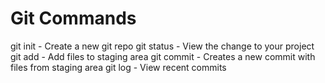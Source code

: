 # Git Commands

git init - Create a new git repo
git status - View the change to your project
git add - Add files to staging area
git commit - Creates a new commit with files from staging area
git log - View recent commits